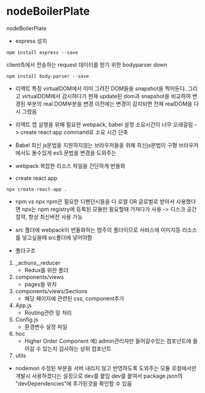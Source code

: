 # nodeBoilerPlate
nodeBoilerPlate
- express 설치
```shell
npm install express --save
```

client측에서 전송하는 request 데이터를 받기 위한 bodyparser down
```shell
npm install body-parser --save
```
- 리액트 특징
virtualDOM에서 이미 그려진 DOM들을 snapshot을 찍어둔다.
그리고 virtualDOM에서 감시하다가 현재 update된 dom과 snapshot을 비교하여 변경된 부분의 real DOM부분을 변경
이전에는 변경이 감지되면 전체 realDOM을 다시 그렸음

- 리액트 앱 실행을 위해 필요한 webpack, babel 설정 소요시간이 너무 오래걸림 -> create react app command로 소요 시간 단축
- Babel
최신 js문법을 지원하지않는 브라우저들을 위해 최신js문법이 구형 브라우저에서도 돌수있게 es5 문법을 변경을 도와주는

- webpack
복잡한 리소스 파일을 간단하게 번들화
- create react app
```shell
npx create-react-app .
```

- npm vs npx
npm은 필요한 디펜던시들을 다 로컬 OR 글로벌로 받아서 사용했다면 npx는 npm registry에 등록된 모듈만 필요할때 가져다가 사용
-> 디스크 공간 절약, 항상 최신버전 사용 가능

- src 폴더에 webpack이 번들화하는 범주의 폴더이므로 서비스에 이미지등 리소스를 넣고싶을때 src폴더에 넣어야함 

- 폴더구조
1. _actions,_reducer 
    - Redux를 위한 폴더
2. components/views
    - pages들 위치
3. components/views/Sections
    - 해당 페이지에 관련된 css, component추가
4. App.js
    - Routing관련 일 처리
5. Config.js
    - 환경변수 설정 파일
6. hoc
    - Higher Order Component
    예) admin관리자만 들어갈수있는 컴포넌트에 들어갈 수 있는지 검사하는 상위 컴포넌트
7. utils

- nodemon
  수정된 부분을 서버 내리지 않고 반영하도록 도와주는 모듈
  로컬에서만 개발시 사용하겠다는 설정으로 dev를 붙임 
  dev를 붙여서 package.json의 "devDependencies"에 추가된것을 확인할 수 있음 